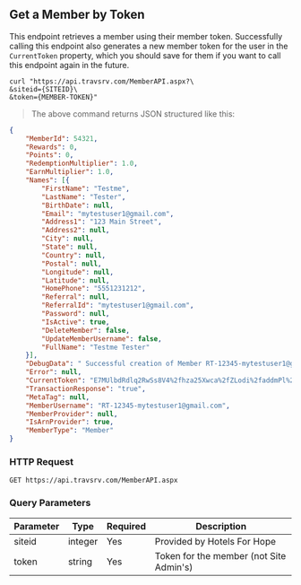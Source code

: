 ## Get a Member by Token

This endpoint retrieves a member using their member token. Successfully calling this endpoint also generates a new member token for the user in the `CurrentToken` property, which you should save for them if you want to call this endpoint again in the future.

```shell
curl "https://api.travsrv.com/MemberAPI.aspx?\
&siteid={SITEID}\
&token={MEMBER-TOKEN}"
```

> The above command returns JSON structured like this:

```json
{
    "MemberId": 54321,
    "Rewards": 0,
    "Points": 0,
    "RedemptionMultiplier": 1.0,
    "EarnMultiplier": 1.0,
    "Names": [{
        "FirstName": "Testme",
        "LastName": "Tester",
        "BirthDate": null,
        "Email": "mytestuser1@gmail.com",
        "Address1": "123 Main Street",
        "Address2": null,
        "City": null,
        "State": null,
        "Country": null,
        "Postal": null,
        "Longitude": null,
        "Latitude": null,
        "HomePhone": "5551231212",
        "Referral": null,
        "ReferralId": "mytestuser1@gmail.com",
        "Password": null,
        "IsActive": true,
        "DeleteMember": false,
        "UpdateMemberUsername": false,
        "FullName": "Testme Tester"
    }],
    "DebugData": " Successful creation of Member RT-12345-mytestuser1@gmail.com",
    "Error": null,
    "CurrentToken": "E7MUlbdRdlq2RwSs8V4%2fhza25Xwca%2fZLodi%2faddmPl%2bJfpCU7VovYjoSKaMk34PvkSDpD1mqvezzQG0abXzuXP1%2baaiIKCLw7ehGaiI7BNI7Pb%2fYK%2fGJf4fCxKCz5EodA79iweA6gc2nCEOdWmkarTuy4Cd%2f5WtNkU043rF42sshCKGkg%2bIavKgJ6emdL7msPJRykM2hf%2fmHjdDOV%2b7jtuOHpk5bAVVIc5jhUqmqJMa5908EK0VoX1OUT60SkDcw2YLBeXEg6sYPu1Q7mTPc5VUhJ%2b6C6wHM08eOKMrKt6LNRxoB0kXcPyVS1azt1LR48yAegw%2fKXPbdgrCBycjsDedm0ItP9SmW1C6Byw4nt5zivxf%2f0ZIMF07wtZ4JhWVqGuhetKPDE3ddzOLRPyjNgetWddHqoq8Tba%2bKWDcIADYnqgH5NVdVSKvyH5VWYyhlZQiW23z1a6lZReASYfMMycNfDU2X4EhDOEa0tvUYajpsRlnDIkNcLjxT4KPyrZhl5tVsHECCY0Sasy%2f6zh9ce%2b3HE%2bOEtux%2bEHKfBWrkzwt1vpwyn%2fnXzVd%2bQumpQLw5DOZ2DltHZs%2bfmQ96MoMrBgSx8jS%2bQkR3NQjGAysUOqXK%2fAl38ryHzGe0nSeMkLo5BRYEgiEJK%2bftnZqsEQbZC98E8Fyt2zMGiofGQrR1i5v3gRoOCfqjNYJQAft4ru6GCR5kpm0CsvVvOnKmnA%3d%3d",
    "TransactionResponse": "true",
    "MetaTag": null,
    "MemberUsername": "RT-12345-mytestuser1@gmail.com",
    "MemberProvider": null,
    "IsArnProvider": true,
    "MemberType": "Member"
}
```

### HTTP Request

`GET https://api.travsrv.com/MemberAPI.aspx`

### Query Parameters

Parameter | Type | Required | Description
--------- | ------- | ------- | -----------
siteid | integer | Yes | Provided by Hotels For Hope
token | string | Yes | Token for the member (not Site Admin's)

